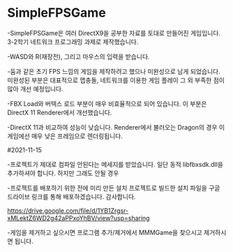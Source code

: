 # SimpleFPSGame
-SimpleFPSGame은 여러 DirectX9을 공부한 자료를 토대로 만들어진 게임입니다. 3-2학기 네트워크 프로그래밍 과제로 제작했습니다.

-WASD와 R(재장전), 그리고 마우스의 입력을 받습니다.

-둠과 같은 초기 FPS 느낌의 게임을 제작하려고 했으나 미완성으로 남게 되었습니다. 미완성된 부분은 대표적으로 맵충돌, 네트워크를 이용한 게임 플레이
그 외 부족한 점이 많아 개선 예정입니다.

-FBX Load와 버텍스 로드 부분이 매우 비효율적으로 되어 있습니다. 이 부분은 DirectX 11 Renderer에서 개선했습니다.

-DirectX 11과 비교하여 성능이 낮습니다. Renderer에서 불러오는 Dragon의 경우 이 게임에선 매우 낮은 프레임으로 렌더링됩니다.

#2021-11-15

-프로젝트가 제대로 컴파일 안된다는 메세지를 받았습니다. 일단 동적 libfbxsdk.dll을 추가하셔야 합니다. 하지만 그래도 안될 경우

-프로젝트를 배포하기 위한 전에 미리 만든 설치 프로젝트로 빌드한 설치 파일을 구글 드라이브 링크를 통해 배포하겠습니다. 감사합니다.

https://drive.google.com/file/d/1YB1Zrgsr-xMLektZ6WD2g42aPPxoYhBV/view?usp=sharing

-게임을 제거하고 싶으시면 프로그램 추가/제거에서 MMMGame을 찾으시고 제거하시면 됩니다.
